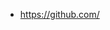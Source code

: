 - [https://github.com/
](https://github.com/Valerie-Perea/DDDS-Cohort-16-Projects/blob/main/VP_Spotify_Project4.ipynb)
